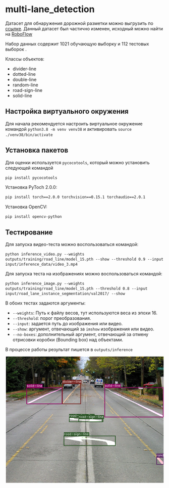 # multi-lane_detection

Датасет для обнаружения дорожной разметки можно выгрузить по [ссылке](https://disk.yandex.ru/d/LWrk8bdPNP3nzw). Данный датасет был частично изменен, исходный можно найти на [RoboFlow](https://universe.roboflow.com/bestgetsbetter/jpj)

Набор данных содержит 1021 обучающую выборку и 112 тестовых выборок .

Классы объектов:

- divider-line
- dotted-line
- double-line
- random-line
- road-sign-line
- solid-line

## Настройка виртуального окружения

Для начала рекомендуется настроить виртуальное окружение командой `python3.8 -m venv venv38` и активировать `source ./venv38/bin/activate`

## Установка пакетов

Для оценки используется `pycocotools`, который можно установить следующей командой

```zsh
pip install pycocotools 
```

Установка PyToch 2.0.0:

```zsh
pip install torch==2.0.0 torchvision==0.15.1 torchaudio==2.0.1
```
Установка OpenCV:

```
pip install opencv-python
```

## Тестирование

Для запуска видео-теста можно воспользоваться командой:

```
python inference_video.py --weights outputs/training/road_line/model_15.pth --show --threshold 0.9 --input input/inference_data/video_3.mp4
```

Для запуска теста на изображениях можно воспользоваться командой:

```
python inference_image.py --weights outputs/training/road_line/model_15.pth --threshold 0.8 --input input/road_lane_instance_segmentation/val2017/ --show
```

В обоих тестах задаются аргументы:

- `--weights`: Путь к файлу весов, тут используются веса из эпохи 16.
- `--threshold`: порог преобразования.
- `--input`: задается путь до изображения или видео.
- `--show`: аргумент, отвечающий за `imshow` изображения или видео. 
- `--no-boxes`: дополнительный аргумент, отвечающий за отмену отрисовки коробки (Bounding box)  над объектами.

В процессе работы результат пишется в `outputs/inference`

<p align="center">
<img src="assets/test_result.png" width=500>
</p>